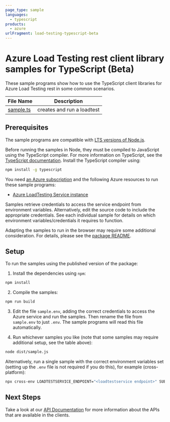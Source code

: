 ```yaml
---
page_type: sample
languages:
  - typescript
products:
  - azure
urlFragment: load-testing-typescript-beta
---
```


# Azure Load Testing rest client library samples for TypeScript (Beta)

These sample programs show how to use the TypeScript client libraries for Azure Load Testing rest in some common scenarios.

| **File Name**       | **Description**            |
| ------------------- | -------------------------- |
| [sample.ts][sample] | creates and run a loadtest |

## Prerequisites

The sample programs are compatible with [LTS versions of Node.js](https://github.com/nodejs/release#release-schedule).

Before running the samples in Node, they must be compiled to JavaScript using the TypeScript compiler. For more information on TypeScript, see the [TypeScript documentation][typescript]. Install the TypeScript compiler using:

```bash
npm install -g typescript
```

You need [an Azure subscription][freesub] and the following Azure resources to run these sample programs:

- [Azure LoadTesting Service instance][createinstance_azureloadtestingserviceinstance]

Samples retrieve credentials to access the service endpoint from environment variables. Alternatively, edit the source code to include the appropriate credentials. See each individual sample for details on which environment variables/credentials it requires to function.

Adapting the samples to run in the browser may require some additional consideration. For details, please see the [package README][package].

## Setup

To run the samples using the published version of the package:

1. Install the dependencies using `npm`:

```bash
npm install
```

2. Compile the samples:

```bash
npm run build
```

3. Edit the file `sample.env`, adding the correct credentials to access the Azure service and run the samples. Then rename the file from `sample.env` to just `.env`. The sample programs will read this file automatically.

4. Run whichever samples you like (note that some samples may require additional setup, see the table above):

```bash
node dist/sample.js
```

Alternatively, run a single sample with the correct environment variables set (setting up the `.env` file is not required if you do this), for example (cross-platform):

```bash
npx cross-env LOADTESTSERVICE_ENDPOINT="<loadtestservice endpoint>" SUBSCRIPTION_ID="<subscription id>" node dist/sample.js
```

## Next Steps

Take a look at our [API Documentation][apiref] for more information about the APIs that are available in the clients.

[sample]: https://github.com/Azure/azure-sdk-for-js/blob/main/sdk/loadtestservice/load-testing-rest/samples/v1-beta/typescript/src/sample.ts
[apiref]: https://docs.microsoft.com/javascript/api/@azure-rest/load-testing
[freesub]: https://azure.microsoft.com/free/
[createinstance_azureloadtestingserviceinstance]: https://learn.microsoft.com/azure/load-testing/
[package]: https://github.com/Azure/azure-sdk-for-js/tree/main/sdk/loadtestservice/load-testing-rest/README.md
[typescript]: https://www.typescriptlang.org/docs/home.html